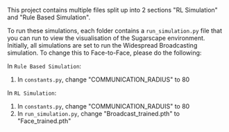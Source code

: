 This project contains multiple files split up into 2 sections "RL Simulation" and "Rule Based Simulation". 

To run these simulations, each folder contains a `run_simulation.py` file that you can run to view the visualisation of the Sugarscape environment. Initially, all simulations are set to run the Widespread Broadcasting simulation. To change this to Face-to-Face, please do the following:

In `Rule Based Simulation`:
1. In `constants.py`, change "COMMUNICATION_RADIUS" to 80

In `RL Simulation`:
1. In `constants.py`, change "COMMUNICATION_RADUIS" to 80
2. In `run_simulation.py`, change "Broadcast_trained.pth" to "Face_trained.pth"
